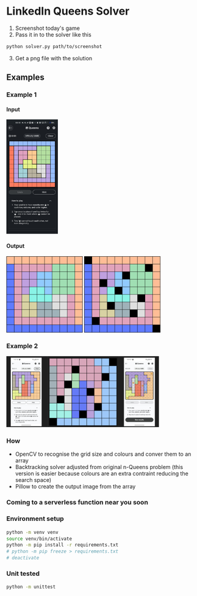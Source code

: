 # LinkedIn Queens Solver

1. Screenshot today's game
2. Pass it in to the solver like this
```bash
python solver.py path/to/screenshot
```
3. Get a png file with the solution

## Examples
### Example 1
#### Input

<img src="./data/1_in.jpg" alt="input" height="300"/>

#### Output
<img src="./data/1_in-input.png" alt="output1" width="200"/>
<img src="./data/1_in-output.png" alt="output1" width="200"/>

### Example 2
<img src="./data/2025-04-20-preview.png" alt="example-2" width="400"/>




### How
 - OpenCV to recognise the grid size and colours and conver them to an array
 - Backtracking solver adjusted from original n-Queens problem (this version is easier because colours are an extra contraint reducing the search space)
 - Pillow to create the output image from the array

### Coming to a serverless function near you soon

### Environment setup
```bash
python -m venv venv
source venv/bin/activate
python -m pip install -r requirements.txt
# python -m pip freeze > requirements.txt
# deactivate
```

### Unit tested
```bash
python -m unittest
```
